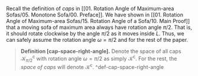 Recall the definition of _caps_ in [[01. Rotation Angle of Maximum-area Sofas/05. Monotone Sofa/00. Preface]]. We have shown in [[01. Rotation Angle of Maximum-area Sofas/15. Rotation Angle of a Sofa/10. Main Proof]] that a moving sofa of maximum area always have rotation angle $\pi/2$. That is, it should rotate clockwise by the angle $\pi/2$ as it moves inside $L$. Thus, we can safely assume the rotation angle $\omega = \pi/2$ and for the rest of the paper.

> __Definition [cap-space-right-angle].__ Denote the space of all caps $\mathcal{K}_{\pi/2}^{\mathrm{c}}$ with rotation angle $\omega = \pi/2$ as simply $\mathcal{K}^\mathrm{c}$. For the rest, the _space of caps_ will denote $\mathcal{K}^\mathrm{c}$. ^def-cap-space-right-angle


